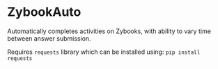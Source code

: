 # ZybookAuto
Automatically completes activities on Zybooks, with ability to vary time between answer submission.

Requires `requests` library which can be installed using:
`pip install requests`